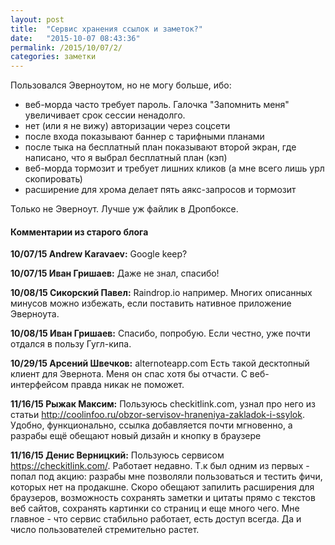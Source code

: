 ```yaml
---
layout: post
title:  "Сервис хранения ссылок и заметок?"
date:   "2015-10-07 08:43:36"
permalink: /2015/10/07/2/
categories: заметки
---
```


Пользовался Эверноутом, но не могу больше, ибо:

 - веб-морда часто требует пароль. Галочка "Запомнить меня"
   увеличивает срок сессии ненадолго.
 - нет (или я не вижу) авторизации через соцсети
 - после входа показывают баннер с тарифными планами
 - после тыка на бесплатный план показывают второй экран, где
   написано, что я выбрал бесплатный план (кэп)
 - веб-морда тормозит и требует лишних кликов (а мне всего лишь урл
   скопировать)
 - расширение для хрома делает пять аякс-запросов и тормозит

Только не Эверноут. Лучше уж файлик в Дропбоксе.


#### Комментарии из старого блога


**10/07/15 Andrew Karavaev:** Google keep?


**10/07/15 Иван Гришаев:** Даже не знал, спасибо!


**10/08/15 Сикорский Павел:** Raindrop.io например.  Многих описанных
минусов можно избежать, если поставить нативное приложение Эверноута.


**10/08/15 Иван Гришаев:** Спасибо, попробую. Если честно, уже почти отдался в пользу Гугл-кипа.



**10/29/15 Арсений Швечков:** alternoteapp.com Есть такой десктопный
клиент для Эвернота. Меня он спас хотя бы отчасти. С веб-интерфейсом
правда никак не поможет.


**11/16/15 Рыжак Максим:** Пользуюсь checkitlink.com, узнал про него
  из статьи
  http://coolinfoo.ru/obzor-servisov-hraneniya-zakladok-i-ssylok. Удобно,
  функционально, ссылка добавляется почти мгновенно, а разрабы ещё
  обещают новый дизайн и кнопку в браузере



**11/16/15 Денис Верницкий:** Пользуюсь сервисом
https://checkitlink.com/.  Работает недавно. Т.к был одним из первых -
попал под акцию: разрабы мне позволяли пользоваться и тестить фичи,
которых нет на продакшне. Скоро обещают запилить расширения для
браузеров, возможность сохранять заметки и цитаты прямо с текстов веб
сайтов, сохранять картинки со страниц и еще много чего. Мне главное -
что сервис стабильно работает, есть доступ всегда. Да и число
пользователей стремительно растет.

